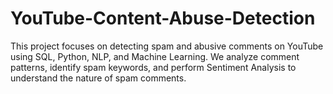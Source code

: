 # YouTube-Content-Abuse-Detection
This project focuses on detecting spam and abusive comments on YouTube using SQL, Python, NLP, and Machine Learning. We analyze comment patterns, identify spam keywords, and perform Sentiment Analysis to understand the nature of spam comments.
